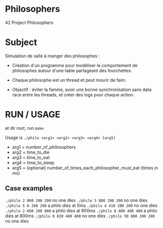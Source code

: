 # Philosophers
42 Project Philosophers

# Subject 
Simulation de salle à manger des philosophes :

- Création d'un programme pour modéliser le comportement de philosophes autour d'une table partageant des fourchettes.
    
- Chaque philosophe est un thread et peut mourir de faim.
    
- Objectif : éviter la famine, avoir une bonne synchronisation sans data
    race entre les threads, et créer des logs pour chaque action.

# RUN / USAGE
at dir root, run ```make```

Usage is ```./philo <arg1> <arg2> <arg3> <arg4> [arg5]```
- arg1 = number_of_philosophers
- arg2 = time_to_die
- arg3 = time_to_eat
- arg4 = time_to_sleep
- arg5 = (optional) number_of_times_each_philosopher_must_eat (times in ms)

## Case examples

```./philo 2 800 200 200``` no one dies
```./philo 5 800 200 200``` no one dies
```./philo 5 0 200 200```   a philo dies at 0ms
```./philo 4 410 200 200``` no one dies
```./philo 2 600 200 800``` a philo dies at 600ms
```./philo 8 800 400 400``` a philo dies at 800ms
```./philo 8 820 400 400``` no one dies
```./philo 50 800 200 200``` no one dies